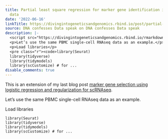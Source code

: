 ```yaml
---
title: Partial least square regression for marker gene identification in scRNAseq
  data
date: '2022-06-16'
linkTitle: https://divingintogeneticsandgenomics.rbind.io/post/partial-least-square-regression-for-marker-gene-identification-in-scrnaseq-data/
source: DNA confesses Data speak on DNA confesses Data speak
description: |-
  <script src="https://divingintogeneticsandgenomics.rbind.io/rmarkdown-libs/header-attrs/header-attrs.js"></script> <p>This is an extension of my last blog post <a href="https://divingintogeneticsandgenomics.rbind.io/post/marker-gene-selection-using-logistic-regression-and-regularization-for-scrnaseq/">marker gene selection using logistic regression and regularization for scRNAseq</a>.</p>
  <p>Let’s use the same PBMC single-cell RNAseq data as an example.</p>
  <p>Load libraries</p>
  <pre class="r"><code>library(Seurat)
  library(tidyverse)
  library(tidymodels)
  library(scCustomize) # for ...
disable_comments: true
---
```

<script src="https://divingintogeneticsandgenomics.rbind.io/rmarkdown-libs/header-attrs/header-attrs.js"></script> <p>This is an extension of my last blog post <a href="https://divingintogeneticsandgenomics.rbind.io/post/marker-gene-selection-using-logistic-regression-and-regularization-for-scrnaseq/">marker gene selection using logistic regression and regularization for scRNAseq</a>.</p>
<p>Let’s use the same PBMC single-cell RNAseq data as an example.</p>
<p>Load libraries</p>
<pre class="r"><code>library(Seurat)
library(tidyverse)
library(tidymodels)
library(scCustomize) # for ...